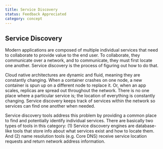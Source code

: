 ```yaml
---
title: Service Discovery
status: Feedback Appreciated
category: concept
---
```

## Service Discovery

Modern applications are composed of multiple individual services that need to collaborate to provide value to the end user. To collaborate, they communicate over a network, and to communicate, they must first locate one another. Service discovery is the process of figuring out how to do that.

Cloud native architectures are dynamic and fluid, meaning they are constantly changing. When a container crashes on one node, a new container is spun up on a different node to replace it. Or, when an app scales, replicas are spread out throughout the network. There is no one place where a particular service is; the location of everything is constantly changing. Service discovery keeps track of services within the network so services can find one another when needed. 

Service discovery tools address this problem by providing a common place to find and potentially identify individual services. There are basically two types of tools in this category: (1) Service discovery engines are database-like tools that store info about what services exist and how to locate them. And (2) name resolution tools (e.g. Core DNS) receive service location requests and return network address information.

